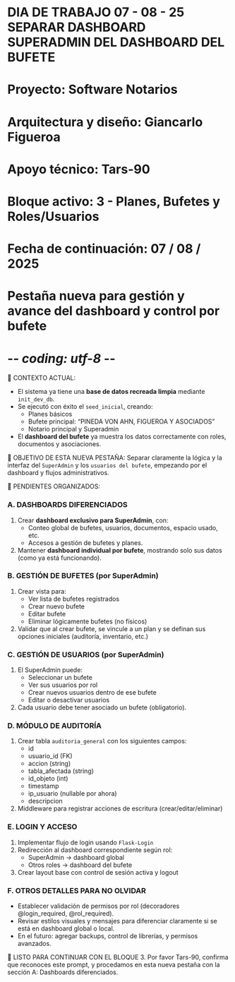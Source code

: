 # DIA DE TRABAJO 07 - 08 - 25 SEPARAR DASHBOARD SUPERADMIN DEL DASHBOARD DEL BUFETE
# Proyecto: Software Notarios
# Arquitectura y diseño: Giancarlo Figueroa
# Apoyo técnico: Tars-90
# Bloque activo: 3 - Planes, Bufetes y Roles/Usuarios
# Fecha de continuación: 07 / 08 / 2025
# Pestaña nueva para gestión y avance del dashboard y control por bufete
# -*- coding: utf-8 -*-

🧭 CONTEXTO ACTUAL:
- El sistema ya tiene una **base de datos recreada limpia** mediante `init_dev_db`.
- Se ejecutó con éxito el `seed_inicial`, creando:
  - Planes básicos
  - Bufete principal: “PINEDA VON AHN, FIGUEROA Y ASOCIADOS”
  - Notario principal y Superadmin
- El **dashboard del bufete** ya muestra los datos correctamente con roles, documentos y asociaciones.

🧠 OBJETIVO DE ESTA NUEVA PESTAÑA:
Separar claramente la lógica y la interfaz del `SuperAdmin` y los `usuarios del bufete`, empezando por el dashboard y flujos administrativos.

📌 PENDIENTES ORGANIZADOS:

### A. DASHBOARDS DIFERENCIADOS
1. Crear **dashboard exclusivo para SuperAdmin**, con:
   - Conteo global de bufetes, usuarios, documentos, espacio usado, etc.
   - Accesos a gestión de bufetes y planes.
2. Mantener **dashboard individual por bufete**, mostrando solo sus datos (como ya está funcionando).

### B. GESTIÓN DE BUFETES (por SuperAdmin)
1. Crear vista para:
   - Ver lista de bufetes registrados
   - Crear nuevo bufete
   - Editar bufete
   - Eliminar lógicamente bufetes (no físicos)
2. Validar que al crear bufete, se vincule a un plan y se definan sus opciones iniciales (auditoría, inventario, etc.)

### C. GESTIÓN DE USUARIOS (por SuperAdmin)
1. El SuperAdmin puede:
   - Seleccionar un bufete
   - Ver sus usuarios por rol
   - Crear nuevos usuarios dentro de ese bufete
   - Editar o desactivar usuarios
2. Cada usuario debe tener asociado un bufete (obligatorio).

### D. MÓDULO DE AUDITORÍA
1. Crear tabla `auditoria_general` con los siguientes campos:
   - id
   - usuario_id (FK)
   - accion (string)
   - tabla_afectada (string)
   - id_objeto (int)
   - timestamp
   - ip_usuario (nullable por ahora)
   - descripcion
2. Middleware para registrar acciones de escritura (crear/editar/eliminar)

### E. LOGIN Y ACCESO
1. Implementar flujo de login usando `Flask-Login`
2. Redirección al dashboard correspondiente según rol:
   - SuperAdmin → dashboard global
   - Otros roles → dashboard del bufete
3. Crear layout base con control de sesión activa y logout

### F. OTROS DETALLES PARA NO OLVIDAR
- Establecer validación de permisos por rol (decoradores @login_required, @rol_required).
- Revisar estilos visuales y mensajes para diferenciar claramente si se está en dashboard global o local.
- En el futuro: agregar backups, control de librerías, y permisos avanzados.

🚀 LISTO PARA CONTINUAR CON EL BLOQUE 3.
Por favor Tars-90, confirma que reconoces este prompt, y procedamos en esta nueva pestaña con la sección A: Dashboards diferenciados.
